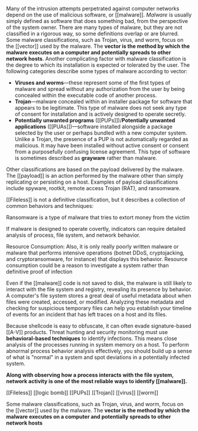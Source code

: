 

Many of the intrusion attempts perpetrated against computer networks depend on the use of malicious software, or [[malware]]. _Malware_ is usually simply defined as software that does something bad, from the perspective of the system owner. There are many types of malware, but they are not classified in a rigorous way, so some definitions overlap or are blurred. Some malware classifications, such as Trojan, virus, and worm, focus on the [[vector]] used by the malware. The **vector is the method by which the malware executes on a computer and potentially spreads to other network hosts**. Another complicating factor with malware classification is the degree to which its installation is expected or tolerated by the user. The following categories describe some types of malware according to vector:

-   **Viruses and worms**—these represent some of the first types of malware and spread without any authorization from the user by being concealed within the executable code of another process.
-   **Trojan**—malware concealed within an installer package for software that appears to be legitimate. This type of malware does not seek any type of consent for installation and is actively designed to operate secretly.
-   **Potentially unwanted programs** ([[PUPs]])/**Potentially unwanted applications** ([[PUAs]])—software installed alongside a package selected by the user or perhaps bundled with a new computer system. Unlike a Trojan, the presence of a PUP is not automatically regarded as malicious. It may have been installed without active consent or consent from a purposefully confusing license agreement. This type of software is sometimes described as **grayware** rather than malware.

Other classifications are based on the payload delivered by the malware. The [[payload]] is an action performed by the malware other than simply replicating or persisting on a host. Examples of payload classifications include spyware, rootkit, remote access Trojan (RAT), and ransomware.

 [[Fileless]] is not a definitive classification, but it describes a collection of common behaviors and techniques:
 
 Ransomware is a type of malware that tries to extort money from the victim
 
 If malware is designed to operate covertly, indicators can require detailed analysis of process, file system, and network behavior.
 
 Resource Consumption: Also, it is only really poorly written malware or malware that performs intensive operations (botnet DDoS, cryptojacking, and cryptoransomware, for instance) that displays this behavior. Resource consumption could be a reason to investigate a system rather than definitive proof of infection
 
 Even if the [[malware]] code is not saved to disk, the malware is still likely to interact with the file system and registry, revealing its presence by behavior. A computer's file system stores a great deal of useful metadata about when files were created, accessed, or modified. Analyzing these metadata and checking for suspicious temporary files can help you establish your timeline of events for an incident that has left traces on a host and its files.
 
 Because shellcode is easy to obfuscate, it can often evade signature-based [[A-V]] products. Threat hunting and security monitoring must use **behavioral-based techniques** to identify infections. This means close analysis of the processes running in system memory on a host. To perform abnormal process behavior analysis effectively, you should build up a sense of what is "normal" in a system and spot deviations in a potentially infected system.
 
 **Along with observing how a process interacts with the file system, network activity is one of the most reliable ways to identify [[malware]].**
 
 [[Fileless]] 
 [[logic bomb]]
 [[PUPs]]
 [[Trojan]]
 [[virus]]
 [[worm]]
 
  Some malware classifications, such as Trojan, virus, and worm, focus on the [[vector]] used by the malware. The **vector is the method by which the malware executes on a computer and potentially spreads to other network hosts**